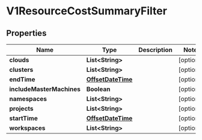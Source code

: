 # V1ResourceCostSummaryFilter

## Properties
Name | Type | Description | Notes
------------ | ------------- | ------------- | -------------
**clouds** | **List&lt;String&gt;** |  |  [optional]
**clusters** | **List&lt;String&gt;** |  |  [optional]
**endTime** | [**OffsetDateTime**](OffsetDateTime.md) |  |  [optional]
**includeMasterMachines** | **Boolean** |  |  [optional]
**namespaces** | **List&lt;String&gt;** |  |  [optional]
**projects** | **List&lt;String&gt;** |  |  [optional]
**startTime** | [**OffsetDateTime**](OffsetDateTime.md) |  |  [optional]
**workspaces** | **List&lt;String&gt;** |  |  [optional]
